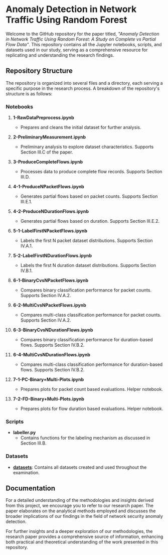 # Anomaly Detection in Network Traffic Using Random Forest

Welcome to the GitHub repository for the paper titled, _"Anomaly Detection in Network Traffic Using Random Forest: A Study on Complete vs Partial Flow Data"_. This repository contains all the Jupyter notebooks, scripts, and datasets used in our study, serving as a comprehensive resource for replicating and understanding the research findings.

## Repository Structure

The repository is organized into several files and a directory, each serving a specific purpose in the research process. A breakdown of the repository's structure is as follows:

### Notebooks

1. **1-RawDataPreprocess.ipynb**
   - Prepares and cleans the initial dataset for further analysis.
   
2. **2-PreliminaryMeasurement.ipynb**
   - Preliminary analysis to explore dataset characteristics. Supports Section III.C of the paper.
   
3. **3-ProduceCompleteFlows.ipynb**
   - Processes data to produce complete flow records. Supports Section III.D.
   
4. **4-1-ProduceNPacketFlows.ipynb**
   - Generates partial flows based on packet counts. Supports Section III.E.1.
   
5. **4-2-ProduceNDurationFlows.ipynb**
   - Generates partial flows based on duration. Supports Section III.E.2.
   
6. **5-1-LabelFirstNPacketFlows.ipynb**
   - Labels the first N packet dataset distributions. Supports Section IV.A.1.
   
7. **5-2-LabelFirstNDurationFlows.ipynb**
   - Labels the first N duration dataset distributions. Supports Section IV.B.1.
   
8. **6-1-BinaryCvsNPacketFlows.ipynb**
   - Compares binary classification performance for packet counts. Supports Section IV.A.2.
   
9. **6-2-MultiCvsNPacketFlows.ipynb**
   - Compares multi-class classification performance for packet counts. Supports Section IV.A.2.
   
10. **6-3-BinaryCvsNDurationFlows.ipynb**
    - Compares binary classification performance for duration-based flows. Supports Section IV.B.2.
    
11. **6-4-MultiCvsNDurationFlows.ipynb**
    - Compares multi-class classification performance for duration-based flows. Supports Section IV.B.2.
    
12. **7-1-PC-Binary+Multi-Plots.ipynb**
    - Prepares plots for packet count based evaluations. Helper notebook.
    
13. **7-2-FD-Binary+Multi-Plots.ipynb**
    - Prepares plots for flow duration based evaluations. Helper notebook.

### Scripts

- **labeller.py**
  - Contains functions for the labeling mechanism as discussed in Section III.B.

### Datasets

- **[datasets](datasets/)**: Contains all datasets created and used throughout the examination.

## Documentation

For a detailed understanding of the methodologies and insights derived from this project, we encourage you to refer to our research paper. The paper elaborates on the analytical methods employed and discusses the broader implications of our findings in the field of network security anomaly detection.

For further insights and a deeper exploration of our methodologies, the research paper provides a comprehensive source of information, enhancing both practical and theoretical understanding of the work presented in this repository.

